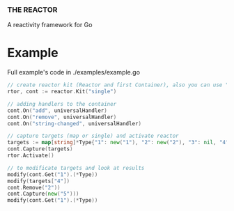 ### THE REACTOR

A reactivity framework for Go


# Example

Full example's code in ./examples/example.go

```go
// create reactor kit (Reactor and first Container), also you can use "New" for an empty reactor create
rtor, cont := reactor.Kit("single")

// adding handlers to the container
cont.On("add", universalHandler)
cont.On("remove", universalHandler)
cont.On("string-changed", universalHandler)

// capture targets (map or single) and activate reactor
targets := map[string]*Type{"1": new("1"), "2": new("2"), "3": nil, "4": new("4")}
cont.Capture(targets)
rtor.Activate()

// to modificate targets and look at results
modify(cont.Get("1").(*Type))
modify(targets["4"])
cont.Remove("2"))
cont.Capture(new("5")))
modify(cont.Get("1").(*Type))
```
